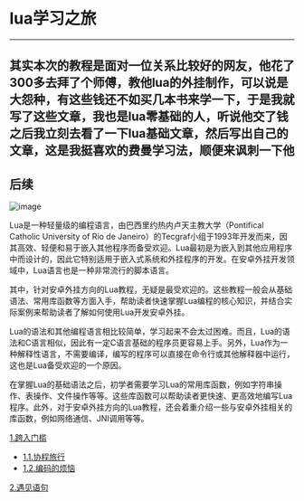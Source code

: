 # lua学习之旅
<hr>

## 其实本次的教程是面对一位关系比较好的网友，他花了300多去拜了个师傅，教他lua的外挂制作，可以说是大怨种，有这些钱还不如买几本书来学一下，于是我就写了这些文章，我也是lua零基础的人，听说他交了钱之后我立刻去看了一下lua基础文章，然后写出自己的文章，这是我挺喜欢的费曼学习法，顺便来讽刺一下他

## 后续
![image](https://user-images.githubusercontent.com/46450756/222108754-a1569f0b-08fe-444b-9ed2-38608aae5f9e.png)


Lua是一种轻量级的编程语言，由巴西里约热内卢天主教大学（Pontifical Catholic University of Rio de Janeiro）的Tecgraf小组于1993年开发而来，因其高效、轻便和易于嵌入其他程序而备受欢迎。Lua最初是为嵌入到其他应用程序中而设计的，因此它特别适用于嵌入式系统和外挂程序的开发。在安卓外挂开发领域中，Lua语言也是一种非常流行的脚本语言。

其中，针对安卓外挂方向的Lua教程，无疑是最受欢迎的。这些教程一般会从基础语法、常用库函数等方面入手，帮助读者快速掌握Lua编程的核心知识，并结合实际案例来帮助读者了解如何使用Lua开发安卓外挂。

Lua的语法和其他编程语言相比较简单，学习起来不会太过困难。而且，Lua的语法和C语言相似，因此有一定C语言基础的程序员更容易上手。另外，Lua作为一种解释性语言，不需要编译，编写的程序可以直接在命令行或其他解释器中运行，这也是Lua备受欢迎的一个原因。

在掌握Lua的基础语法之后，初学者需要学习Lua的常用库函数，例如字符串操作、表操作、文件操作等等。这些库函数可以帮助读者更快速、更高效地编写Lua程序。此外，对于安卓外挂方向的Lua教程，还会着重介绍一些与安卓外挂相关的库函数，例如网络通信、JNI调用等等。

[1.跨入门槛](https://github.com/soryecker/LuaLearningJourney/blob/main/%5Blua%5D1.%E8%B7%A8%E5%85%A5%E9%97%A8%E6%A7%9B.md)
- [1.1.协程旅行](https://github.com/soryecker/LuaLearningJourney/blob/main/%5Blua%5D1.1.%E5%8D%8F%E7%A8%8B%E6%97%85%E8%A1%8C.md)
- [1.2.编码的烦恼](https://github.com/soryecker/LuaLearningJourney/blob/main/%5Blua%5D1.2.%E7%BC%96%E7%A0%81%E7%9A%84%E7%83%A6%E6%81%BC.md)

[2.遇见语句](https://github.com/soryecker/LuaLearningJourney/blob/main/%5Blua%5D2.%E9%81%87%E8%A7%81%E8%AF%AD%E5%8F%A5.MD)


